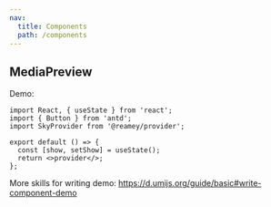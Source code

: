 ```yaml
---
nav:
  title: Components
  path: /components
---
```


## MediaPreview

Demo:

<!-- <API></API> -->

```tsx
import React, { useState } from 'react';
import { Button } from 'antd';
import SkyProvider from '@reamey/provider';

export default () => {
  const [show, setShow] = useState();
  return <>provider</>;
};
```

More skills for writing demo: https://d.umijs.org/guide/basic#write-component-demo
